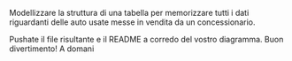 Modellizzare la struttura di una tabella per memorizzare tutti i dati riguardanti delle auto usate messe in vendita da un concessionario.

Pushate il file risultante e il README a corredo del vostro diagramma.
Buon divertimento!
A domani
